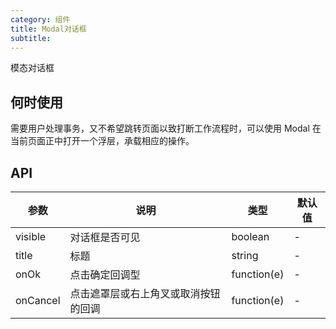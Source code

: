```yaml
---
category: 组件
title: Modal对话框
subtitle:
---
```


模态对话框

## 何时使用

需要用户处理事务，又不希望跳转页面以致打断工作流程时，可以使用 Modal 在当前页面正中打开一个浮层，承载相应的操作。


## API


| 参数     | 说明                                 | 类型        | 默认值 |
| -------- | ------------------------------------ | ----------- | ------ |
| visible  | 对话框是否可见                       | boolean     | -      |
| title    | 标题                                 | string      | -      |
| onOk     | 点击确定回调型                       | function(e) | -      |
| onCancel | 点击遮罩层或右上角叉或取消按钮的回调 | function(e) | -      |


<style>
[id^="components-button-demo-"] .ant-btn {
  margin-right: 8px;
  margin-bottom: 12px;
}
[id^="components-button-demo-"] .ant-btn-group > .ant-btn {
  margin-right: 0;
}
</style>
